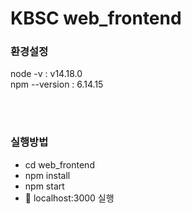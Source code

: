 # KBSC web_frontend

### 환경설정
node -v : v14.18.0 <br>
npm --version : 6.14.15<br>

<br><br>
### 실행방법
- cd web_frontend
- npm install
- npm start
- 📌 localhost:3000 실행 
